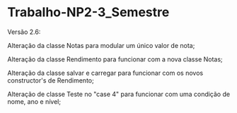 # Trabalho-NP2-3_Semestre

Versão 2.6:

Alteração da classe Notas para modular um único valor de nota;

Alteração da classe Rendimento para funcionar com a nova classe Notas;

Alteração da classe salvar e carregar para funcionar com os novos constructor's de Rendimento;

Alteração de classe Teste no "case 4" para funcionar com uma condição de nome, ano e nível;
